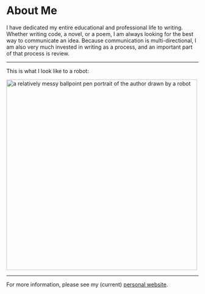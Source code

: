 # About Me

I have dedicated my entire educational and professional life to writing. Whether writing code, a novel, or a poem, I am always looking for the best way to communicate an idea. Because communication is multi-directional, I am also very much invested in writing as a process, and an important part of that process is review.

---

This is what I look like to a robot:

<picture>
<img alt="a relatively messy ballpoint pen portrait of the author drawn by a robot" src="https://shawnhuelle.files.wordpress.com/2023/07/robotportrait3.jpg?w=784" height="500px">
</picture>

---

For more information, please see my (current) [personal website](https://shawnhuelle.com).
